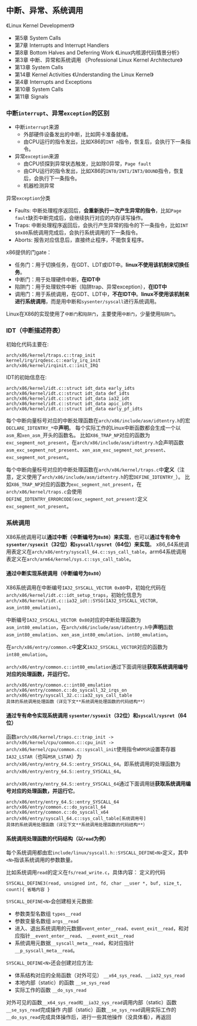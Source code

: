 ## 中断、异常、系统调用
《Linux Kernel Development》
  - 第5章 System Calls
  - 第7章 Interrupts and Interrupt Handlers
  - 第8章 Bottom Halves and Deferring Work
《Linux内核源代码情景分析》
  - 第3章 中断、异常和系统调用
《Professional Linux Kernel Architecture》
  - 第13章 System Calls
  - 第14章 Kernel Activities
《Understanding the Linux Kernel》
  - 第4章 Interrupts and Exceptions
  - 第10章 System Calls
  - 第11章 Signals

### 中断`interrupt`、异常`exception`的区别
- 中断`interrupt`来源
  - 外部硬件设备发出的中断，比如网卡准备就绪。
  - 由CPU运行的指令发出，比如X86的`INT n`指令，恢复后，会执行下一条指令。
- 异常`exception`来源
  - 由CPU侦探到异常状态触发，比如除0异常，`Page fault`
  - 由CPU运行的指令发出，比如X86的`INT0/INT1/INT3/BOUND`指令，恢复后，会执行下一条指令。
  - 机器检测异常

异常`exception`分类
- Faults: 中断处理程序返回后，**会重新执行一次产生异常的指令**，比如`Page fault`缺页中断完成后，会继续执行对应的内存读写操作。
- Traps: 中断处理程序返回后，会执行产生异常的指令的下一条指令，比如`INT $0x80`系统调用完成后，会执行系统调用的下一条指令。
- Aborts: 报告对应信息后，直接终止程序，不能恢复程序。

x86提供的门gate：
- 任务门：用于切换任务，在GDT、LDT或IDT中。**linux不使用该机制来切换任务**。
- 中断门：用于处理硬件中断，**在IDT中**
- 陷阱门：用于处理软件中断（陷阱trap、异常exception），**在IDT中**
- 调用门：用于系统调用，在GDT、LDT中，**不在IDT中**。**linux不使用该机制来进行系统调用**，而是用中断和`sysenter/syscall`进行系统调用。

Linux在X86的实现使用了`中断门`和`陷阱门`，主要使用`中断门`，少量使用`陷阱门`。


### IDT（中断描述符表）
初始化代码主要在:
```
arch/x86/kernel/traps.c::trap_init
kernel/irq/irqdesc.c::early_irq_init
arch/x86/kernel/irqinit.c::init_IRQ
```

IDT的初始信息在:
```
arch/x86/kernel/idt.c::struct idt_data early_idts
arch/x86/kernel/idt.c::struct idt_data def_idts
arch/x86/kernel/idt.c::struct idt_data ia32_idt
arch/x86/kernel/idt.c::struct idt_data apic_idts
arch/x86/kernel/idt.c::struct idt_data early_pf_idts
```

每个中断向量标号对应的中断处理函数在`arch/x86/include/asm/idtentry.h`的宏`DECLARE_IDTENTRY_*`中**声明**。
每个实际工作的Linux中断函数都会生成一个以`asm_`和`xen_asm_`开头的函数名。
比如`X86_TRAP_NP`对应的函数为`exc_segment_not_present`，在`arch/x86/include/asm/idtentry.h`会声明函数`asm_exc_segment_not_present`、`xen_asm_exc_segment_not_present`、`exc_segment_not_present`。

每个中断向量标号对应的中断处理函数在`arch/x86/kernel/traps.c`中**定义**（注意，定义使用了`arch/x86/include/asm/idtentry.h`的宏`DEFINE_IDTENTRY_`）。
比如`X86_TRAP_NP`对应的函数为`exc_segment_not_present`，在`arch/x86/kernel/traps.c`会使用`DEFINE_IDTENTRY_ERRORCODE(exc_segment_not_present)`定义`exc_segment_not_present`。


### 系统调用
X86系统调用可以**通过中断（中断编号为`0x80`）来实现**，也可以**通过专有命令`sysenter/sysexit`（32位）和`syscall/sysret`（64位）来实现**。
x86_64系统调用表定义在`arch/x86/entry/syscall_64.c::sys_call_table`，arm64系统调用表定义在`arch/arm64/kernel/sys.c::sys_call_table`。


#### 通过中断实现系统调用（中断编号为`0x80`）
X86系统调用在中断编号`IA32_SYSCALL_VECTOR 0x80`中，初始化代码在`arch/x86/kernel/idt.c::idt_setup_traps`，初始化信息为`arch/x86/kernel/idt.c::ia32_idt::SYSG(IA32_SYSCALL_VECTOR,	asm_int80_emulation)`。

中断编号`IA32_SYSCALL_VECTOR 0x80`对应的中断处理函数为`asm_int80_emulation`，在`arch/x86/include/asm/idtentry.h`中**声明**函数`asm_int80_emulation`、`xen_asm_int80_emulation`、`int80_emulation`。

在`arch/x86/entry/common.c`中**定义**`IA32_SYSCALL_VECTOR`对应的函数为`int80_emulation`。

`arch/x86/entry/common.c::int80_emulation`通过下面调用链**获取系统调用编号对应的处理函数，并运行它**。
```
arch/x86/entry/common.c::int80_emulation
arch/x86/entry/common.c::do_syscall_32_irqs_on
arch/x86/entry/syscall_32.c::ia32_sys_call_table
具体的系统调用处理函数（详见下文**系统调用处理函数的代码结构**）
```


#### 通过专有命令实现系统调用 `sysenter/sysexit`（32位）和`syscall/sysret`（64位）
函数`arch/x86/kernel/traps.c::trap_init -> arch/x86/kernel/cpu/common.c::cpu_init -> arch/x86/kernel/cpu/common.c::syscall_init`使用指令`WRMSR`设置寄存器`IA32_LSTAR`（也叫`MSR_LSTAR`）为`arch/x86/entry/entry_64.S::entry_SYSCALL_64`。即系统调用的处理函数为`arch/x86/entry/entry_64.S::entry_SYSCALL_64`。

`arch/x86/entry/entry_64.S::entry_SYSCALL_64`通过下面调用链**获取系统调用编号对应的处理函数，并运行它**。
```
arch/x86/entry/entry_64.S::entry_SYSCALL_64
arch/x86/entry/common.c::do_syscall_64
arch/x86/entry/common.c::do_syscall_x64
arch/x86/entry/syscall_64.c::sys_call_table[系统调用号]
具体的系统调用处理函数（详见下文**系统调用处理函数的代码结构**）
```

#### 系统调用处理函数的代码结构（以`read`为例）
每个系统调用都由宏`include/linux/syscall.h::SYSCALL_DEFINE<N>`定义，其中`<N>`指该系统调用的参数数量。

比如系统调用`read`的定义在`fs/read_write.c`，具体内容：
定义的代码
```
SYSCALL_DEFINE3(read, unsigned int, fd, char __user *, buf, size_t, count){ 省略内容 }
```

`SYSCALL_DEFINE<N>`会创建相关元数据:
- 参数类型名数组 `types__read`
- 参数变量名数组 `args__read`
- 进入、退出系统调用的元数据`event_enter__read`、`event_exit__read`，和对应指针`__event_enter__read`、 `__event_exit__read`
- 系统调用元数据`__syscall_meta__read`，和对应指针`__p_syscall_meta__read`。

`SYSCALL_DEFINE<N>`还会创建对应方法:
- 体系结构对应的全局函数（对外可见） `__x64_sys_read`、`__ia32_sys_read`
- 本地内部（static）的函数 `__se_sys_read`
- 实际工作的函数 `__do_sys_read`

对外可见的函数`__x64_sys_read和__ia32_sys_read`调用内部（static）函数`__se_sys_read`完成操作
内部（static）函数`__se_sys_read`调用实际工作的`__do_sys_read`完成具体操作后，进行一些其他操作（没具体看），再返回

